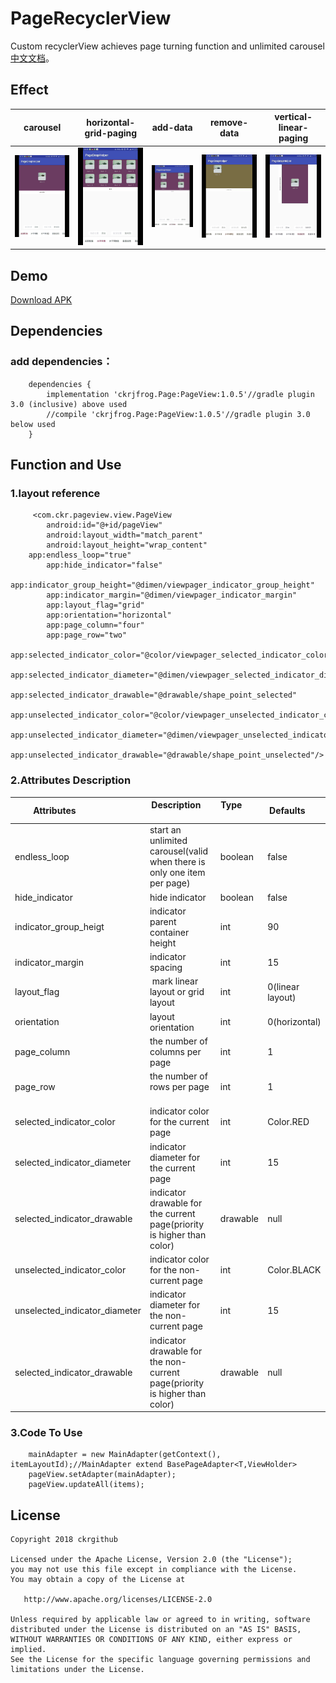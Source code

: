 # PageRecyclerView
Custom recyclerView achieves page turning function and unlimited carousel[中文文档](README-ZH.md)。

## Effect
| carousel     | horizontal-grid-paging    | add-data    | remove-data  | vertical-linear-paging |
| ------------ | ------------------------- | ----------- | ------------ | -------------------- |
| ![](screenRecorder/Screenshot_1.gif) | ![](screenRecorder/Screenshot_2.gif) | ![](screenRecorder/Screenshot_3.gif) | ![](screenRecorder/Screenshot_4.gif) | ![](screenRecorder/Screenshot_5.gif) |

## Demo
[Download APK](apk/app-debug.apk)

## Dependencies
### add dependencies：
```
	dependencies {
		implementation 'ckrjfrog.Page:PageView:1.0.5'//gradle plugin 3.0 (inclusive) above used
		//compile 'ckrjfrog.Page:PageView:1.0.5'//gradle plugin 3.0 below used
	}
```

## Function and Use
### 1.layout reference
```
     <com.ckr.pageview.view.PageView
        android:id="@+id/pageView"
        android:layout_width="match_parent"
        android:layout_height="wrap_content"
	app:endless_loop="true"
        app:hide_indicator="false"
        app:indicator_group_height="@dimen/viewpager_indicator_group_height"
        app:indicator_margin="@dimen/viewpager_indicator_margin"
        app:layout_flag="grid"
        app:orientation="horizontal"
        app:page_column="four"
        app:page_row="two"
        app:selected_indicator_color="@color/viewpager_selected_indicator_color"
        app:selected_indicator_diameter="@dimen/viewpager_selected_indicator_diameter"
        app:selected_indicator_drawable="@drawable/shape_point_selected"
        app:unselected_indicator_color="@color/viewpager_unselected_indicator_color"
        app:unselected_indicator_diameter="@dimen/viewpager_unselected_indicator_diameter"
        app:unselected_indicator_drawable="@drawable/shape_point_unselected"/>
```
### 2.Attributes Description
| Attributes                     | Description                     | Type            | Defaults        |
| ---------------------------- | ----------------------------- | ----------------- | ---------------- |
| endless_loop                  | start an unlimited carousel(valid when there is only one item per page) | boolean  | false		|
| hide_indicator                | hide indicator  |			      boolean | false		 |
| indicator_group_heigt         | indicator parent container height |			    int     | 90		|
| indicator_margin		| indicator spacing  |			      int      |  15              |
| layout_flag			| mark linear layout or grid layout  |		   int      |  0(linear layout)       |
| orientation			| layout orientation  |				 int      |  0(horizontal)   |
| page_column			| the number of columns per page  |			        int       |  1		    |
| page_row			| the number of rows per page  |				int       |  1		    |
| selected_indicator_color      | indicator color for the current page  |		             int       |  Color.RED	 |
| selected_indicator_diameter   | indicator diameter for the current page  |			     int       |  15		 |
| selected_indicator_drawable   | indicator drawable for the current page(priority is higher than color) |     drawable  |  null	     |
| unselected_indicator_color	| indicator color for the non-current page  |			     int      | Color.BLACK      |
| unselected_indicator_diameter	| indicator diameter for the non-current page  |			     int      |  15 		 |
| selected_indicator_drawable   | indicator drawable for the non-current page(priority is higher than color) |    drawable |  null	     |

### 3.Code To Use
```
    mainAdapter = new MainAdapter(getContext(), itemLayoutId);//MainAdapter extend BasePageAdapter<T,ViewHolder>
    pageView.setAdapter(mainAdapter);
    pageView.updateAll(items);
```

License
-------

    Copyright 2018 ckrgithub

    Licensed under the Apache License, Version 2.0 (the "License");
    you may not use this file except in compliance with the License.
    You may obtain a copy of the License at

       http://www.apache.org/licenses/LICENSE-2.0

    Unless required by applicable law or agreed to in writing, software
    distributed under the License is distributed on an "AS IS" BASIS,
    WITHOUT WARRANTIES OR CONDITIONS OF ANY KIND, either express or implied.
    See the License for the specific language governing permissions and
    limitations under the License.
